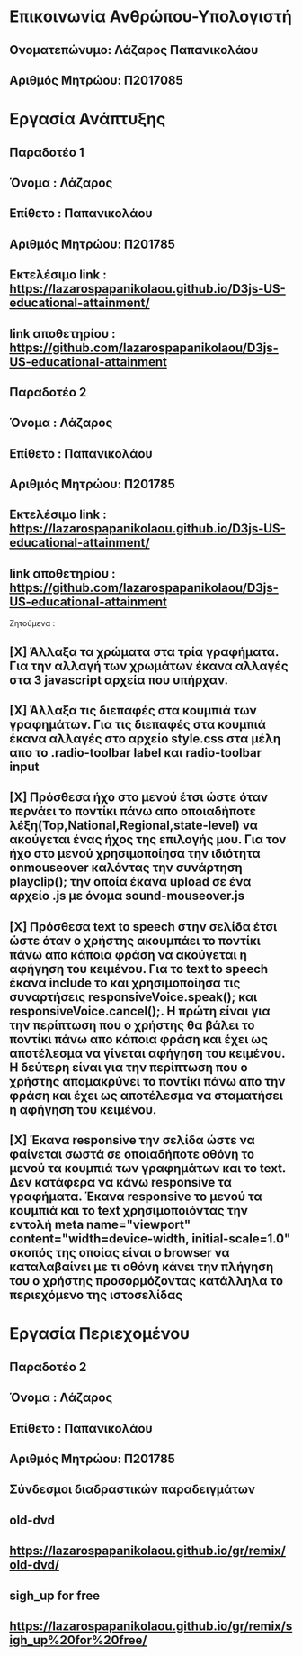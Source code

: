 # Επικοινωνία Ανθρώπου-Υπολογιστή
## Ονοματεπώνυμο: Λάζαρος Παπανικολάου
## Αριθμός Μητρώου: Π2017085

# Εργασία Ανάπτυξης
## Παραδοτέο 1
## Όνομα : Λάζαρος
## Επίθετο : Παπανικολάου
##  Αριθμός Μητρώου: Π201785
## Eκτελέσιμο link : https://lazarospapanikolaou.github.io/D3js-US-educational-attainment/
## link αποθετηρίου : https://github.com/lazarospapanikolaou/D3js-US-educational-attainment
## Παραδοτέο 2
## Όνομα : Λάζαρος
## Επίθετο : Παπανικολάου
##  Αριθμός Μητρώου: Π201785
## Eκτελέσιμο link : https://lazarospapanikolaou.github.io/D3js-US-educational-attainment/
## link αποθετηρίου : https://github.com/lazarospapanikolaou/D3js-US-educational-attainment
Ζητούμενα :
## [X] Άλλαξα τα χρώματα στα τρία γραφήματα. Για την αλλαγή των χρωμάτων έκανα αλλαγές στα 3 javascript αρχεία που υπήρχαν.
## [X] Άλλαξα τις διεπαφές στα κουμπιά των γραφημάτων. Για τις διεπαφές στα κουμπιά έκανα αλλαγές στο αρχείο style.css στα μέλη απο το .radio-toolbar label και radio-toolbar input
## [X] Πρόσθεσα ήχο στο μενού έτσι ώστε όταν περνάει το ποντίκι πάνω απο οποιαδήποτε λέξη(Top,National,Regional,state-level) να ακούγεται ένας ήχος της επιλογής μου. Για τον ήχο στο μενού χρησιμοποίησα την ιδιότητα onmouseover καλόντας την συνάρτηση playclip(); την οποία έκανα upload σε ένα αρχείο .js με όνομα sound-mouseover.js
## [X] Πρόσθεσα text to speech στην σελίδα έτσι ώστε όταν ο χρήστης ακουμπάει το ποντίκι πάνω απο κάποια φράση να ακούγεται η αφήγηση του κειμένου. Για το text to speech έκανα include το <script src='https://code.responsivevoice.org/responsivevoice.js'></script> και χρησιμοποίησα τις συναρτήσεις responsiveVoice.speak(); και responsiveVoice.cancel();. Η πρώτη είναι για την περίπτωση που ο χρήστης θα βάλει το ποντίκι πάνω απο κάποια φράση και έχει ως αποτέλεσμα να γίνεται αφήγηση του κειμένου. Η δεύτερη είναι για την περίπτωση που ο χρήστης απομακρύνει το ποντίκι πάνω απο την φράση και έχει ως αποτέλεσμα να σταματήσει η αφήγηση του κειμένου.
## [X] Έκανα responsive την σελίδα ώστε να φαίνεται σωστά σε οποιαδήποτε οθόνη το μενού τα κουμπιά των γραφημάτων και το text. Δεν κατάφερα να κάνω responsive τα γραφήματα. Έκανα responsive το μενού τα κουμπιά και το text χρησιμοποιόντας την εντολή meta name="viewport" content="width=device-width, initial-scale=1.0" σκοπός της οποίας είναι ο browser να καταλαβαίνει με τι οθόνη κάνει την πλήγηση του ο χρήστης προσορμόζοντας κατάλληλα το περιεχόμενο της ιστοσελίδας




# Εργασία Περιεχομένου
## Παραδοτέο 2
## Όνομα : Λάζαρος
## Επίθετο : Παπανικολάου
##  Αριθμός Μητρώου: Π201785
## Σύνδεσμοι διαδραστικών παραδειγμάτων
## old-dvd
## https://lazarospapanikolaou.github.io/gr/remix/old-dvd/
## sigh_up for free
## https://lazarospapanikolaou.github.io/gr/remix/sigh_up%20for%20free/

